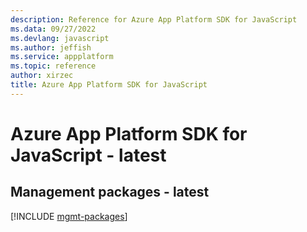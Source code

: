 ```yaml
---
description: Reference for Azure App Platform SDK for JavaScript
ms.data: 09/27/2022
ms.devlang: javascript
ms.author: jeffish
ms.service: appplatform
ms.topic: reference
author: xirzec
title: Azure App Platform SDK for JavaScript
---
```

# Azure App Platform SDK for JavaScript - latest

## Management packages - latest
[!INCLUDE [mgmt-packages](app-platform-mgmt-index.md)]